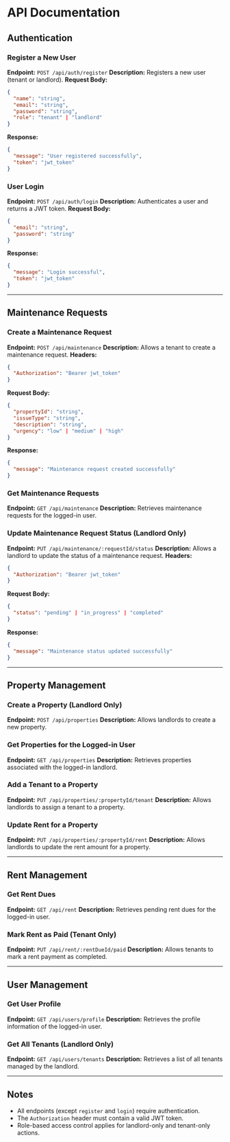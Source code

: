 # API Documentation

## Authentication

### Register a New User
**Endpoint:** `POST /api/auth/register`
**Description:** Registers a new user (tenant or landlord).
**Request Body:**
```json
{
  "name": "string",
  "email": "string",
  "password": "string",
  "role": "tenant" | "landlord"
}
```
**Response:**
```json
{
  "message": "User registered successfully",
  "token": "jwt_token"
}
```

### User Login
**Endpoint:** `POST /api/auth/login`
**Description:** Authenticates a user and returns a JWT token.
**Request Body:**
```json
{
  "email": "string",
  "password": "string"
}
```
**Response:**
```json
{
  "message": "Login successful",
  "token": "jwt_token"
}
```

---
## Maintenance Requests

### Create a Maintenance Request
**Endpoint:** `POST /api/maintenance`
**Description:** Allows a tenant to create a maintenance request.
**Headers:**
```json
{
  "Authorization": "Bearer jwt_token"
}
```
**Request Body:**
```json
{
  "propertyId": "string",
  "issueType": "string",
  "description": "string",
  "urgency": "low" | "medium" | "high"
}
```
**Response:**
```json
{
  "message": "Maintenance request created successfully"
}
```

### Get Maintenance Requests
**Endpoint:** `GET /api/maintenance`
**Description:** Retrieves maintenance requests for the logged-in user.

### Update Maintenance Request Status (Landlord Only)
**Endpoint:** `PUT /api/maintenance/:requestId/status`
**Description:** Allows a landlord to update the status of a maintenance request.
**Headers:**
```json
{
  "Authorization": "Bearer jwt_token"
}
```
**Request Body:**
```json
{
  "status": "pending" | "in_progress" | "completed"
}
```
**Response:**
```json
{
  "message": "Maintenance status updated successfully"
}
```

---
## Property Management

### Create a Property (Landlord Only)
**Endpoint:** `POST /api/properties`
**Description:** Allows landlords to create a new property.

### Get Properties for the Logged-in User
**Endpoint:** `GET /api/properties`
**Description:** Retrieves properties associated with the logged-in landlord.

### Add a Tenant to a Property
**Endpoint:** `PUT /api/properties/:propertyId/tenant`
**Description:** Allows landlords to assign a tenant to a property.

### Update Rent for a Property
**Endpoint:** `PUT /api/properties/:propertyId/rent`
**Description:** Allows landlords to update the rent amount for a property.

---
## Rent Management

### Get Rent Dues
**Endpoint:** `GET /api/rent`
**Description:** Retrieves pending rent dues for the logged-in user.

### Mark Rent as Paid (Tenant Only)
**Endpoint:** `PUT /api/rent/:rentDueId/paid`
**Description:** Allows tenants to mark a rent payment as completed.

---
## User Management

### Get User Profile
**Endpoint:** `GET /api/users/profile`
**Description:** Retrieves the profile information of the logged-in user.

### Get All Tenants (Landlord Only)
**Endpoint:** `GET /api/users/tenants`
**Description:** Retrieves a list of all tenants managed by the landlord.

---
## Notes
- All endpoints (except `register` and `login`) require authentication.
- The `Authorization` header must contain a valid JWT token.
- Role-based access control applies for landlord-only and tenant-only actions.

